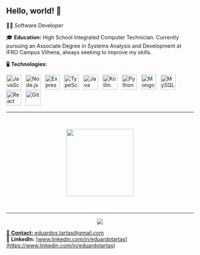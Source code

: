## Hello, world! 👋

👨‍💻 Software Developer

🎓 **Education:** High School Integrated Computer Technician. Currently pursuing an Associate Degree in Systems Analysis and Development at IFRO Campus Vilhena, always seeking to improve my skills.

🖥️ **Technologies:**

<p>
  <img title="JavaScript" alt="JavaScript" src="https://skillicons.dev/icons?i=javascript" height="40"/>
  &nbsp;
  <img title="Node.js" alt="Node.js" src="https://skillicons.dev/icons?i=nodejs" height="40"/>
  &nbsp;
  <img title="Express" alt="Express" src="https://skillicons.dev/icons?i=express" height="40"/>
  &nbsp;
  <img title="TypeScript" alt="TypeScript" src="https://skillicons.dev/icons?i=typescript" height="40"/>
  &nbsp;
  <img title="Java" alt="Java" src="https://skillicons.dev/icons?i=java" height="40"/>
  &nbsp;
  <img title="Kotlin" alt="Kotlin" src="https://skillicons.dev/icons?i=kotlin" height="40"/>
  &nbsp;
  <img title="Python" alt="Python" src="https://skillicons.dev/icons?i=python" height="40"/>
  &nbsp;
  <img title="MongoDB" alt="MongoDB" src="https://skillicons.dev/icons?i=mongodb" height="40"/>
  &nbsp;
  <img title="MySQL" alt="MySQL" src="https://skillicons.dev/icons?i=mysql" height="40"/>
  &nbsp;
  <img title="React" alt="React" src="https://skillicons.dev/icons?i=react" height="40"/>
  &nbsp;
  <img title="Git" alt="Git" src="https://skillicons.dev/icons?i=git" height="40"/>
</p>


---

<br/>

<p align="center">
  <a href="https://github.com/EduardoTartas">
    <img height="180em" src="https://github-readme-stats.vercel.app/api/top-langs/?username=EduardoTartas&layout=compact&theme=dark&locale=en&hide_border=true&bg_color=EB545400"/>

</p>

<br/>

---

<p align="center">
  <img src="https://capsule-render.vercel.app/api?type=waving&color=FF7F00&height=120&section=footer"/>
</p>

📧 **Contact:** eduardos.tartas@gmail.com  
🔗 **LinkedIn:** [www.linkedin.com/in/eduardotartas](https://www.linkedin.com/in/eduardotartas)
